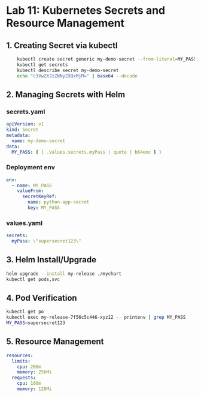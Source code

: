 # Lab 11: Kubernetes Secrets and Resource Management

## 1. Creating Secret via kubectl

```bash
    kubectl create secret generic my-demo-secret --from-literal=MY_PASS=supersecret123
    kubectl get secrets
    kubectl describe secret my-demo-secret
    echo "c3VwZXJzZWNyZXQxMjM=" | base64 --decode
```

## 2. Managing Secrets with Helm

### secrets.yaml

```yaml
apiVersion: v1
kind: Secret
metadata:
  name: my-demo-secret
data:
  MY_PASS: { { .Values.secrets.myPass | quote | b64enc } }
```

### Deployment env

```yaml
env:
  - name: MY_PASS
    valueFrom:
      secretKeyRef:
        name: python-app-secret
        key: MY_PASS
```

### values.yaml

```yaml
secrets:
  myPass: \"supersecret123\"
```

## 3. Helm Install/Upgrade

```bash
helm upgrade --install my-release ./mychart
kubectl get pods,svc
```

## 4. Pod Verification

```bash
kubectl get po
kubectl exec my-release-7f56c5c446-xyz12 -- printenv | grep MY_PASS
MY_PASS=supersecret123
```

## 5. Resource Management

```yaml
resources:
  limits:
    cpu: 200m
    memory: 256Mi
  requests:
    cpu: 100m
    memory: 128Mi
```
